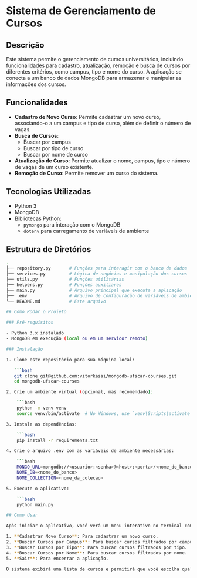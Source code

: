 # Sistema de Gerenciamento de Cursos

## Descrição

Este sistema permite o gerenciamento de cursos universitários, incluindo funcionalidades para cadastro, atualização, remoção e busca de cursos por diferentes critérios, como campus, tipo e nome do curso. A aplicação se conecta a um banco de dados MongoDB para armazenar e manipular as informações dos cursos.

## Funcionalidades

- **Cadastro de Novo Curso**: Permite cadastrar um novo curso, associando-o a um campus e tipo de curso, além de definir o número de vagas.
- **Busca de Cursos**:
  - Buscar por campus
  - Buscar por tipo de curso
  - Buscar por nome de curso
- **Atualização de Curso**: Permite atualizar o nome, campus, tipo e número de vagas de um curso existente.
- **Remoção de Curso**: Permite remover um curso do sistema.

## Tecnologias Utilizadas

- Python 3
- MongoDB
- Bibliotecas Python:
  - `pymongo` para interação com o MongoDB
  - `dotenv` para carregamento de variáveis de ambiente

## Estrutura de Diretórios

```bash
.
├── repository.py       # Funções para interagir com o banco de dados
├── services.py         # Lógica de negócios e manipulação dos cursos
├── utils.py            # Funções utilitárias
├── helpers.py          # Funções auxiliares
├── main.py             # Arquivo principal que executa a aplicação
├── .env                # Arquivo de configuração de variáveis de ambiente
└── README.md           # Este arquivo

## Como Rodar o Projeto

### Pré-requisitos

- Python 3.x instalado
- MongoDB em execução (local ou em um servidor remoto)

### Instalação

1. Clone este repositório para sua máquina local:

   ```bash
   git clone git@github.com:vitorkasai/mongodb-ufscar-courses.git
   cd mongodb-ufscar-courses

2. Crie um ambiente virtual (opcional, mas recomendado):

    ```bash
    python -m venv venv
    source venv/bin/activate  # No Windows, use `venv\Scripts\activate`

3. Instale as dependências:

    ```bash
    pip install -r requirements.txt

4. Crie o arquivo .env com as variáveis de ambiente necessárias:

    ```bash
    MONGO_URL=mongodb://<usuario>:<senha>@<host>:<porta>/<nome_do_banco>
    NOME_DB=<nome_do_banco>
    NOME_COLLECTION=<nome_da_colecao>

5. Execute o aplicativo:

    ```bash
    python main.py

## Como Usar

Após iniciar o aplicativo, você verá um menu interativo no terminal com as seguintes opções:

1. **Cadastrar Novo Curso**: Para cadastrar um novo curso.
2. **Buscar Cursos por Campus**: Para buscar cursos filtrados por campus.
3. **Buscar Cursos por Tipo**: Para buscar cursos filtrados por tipo.
4. **Buscar Cursos por Nome**: Para buscar cursos filtrados por nome.
5. **Sair**: Para encerrar a aplicação.

O sistema exibirá uma lista de cursos e permitirá que você escolha qual ação deseja executar (atualizar, remover ou voltar).

